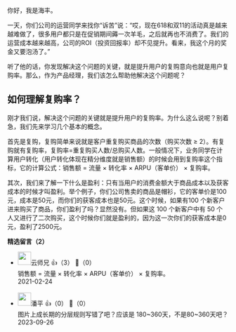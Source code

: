 你好，我是海丰。

一天，你们公司的运营同学来找你“诉苦”说：“哎，现在618和双11的活动真是越来越难做了，很多用户都只是在促销期间薅一次羊毛，之后就再也不消费了。我们的运营成本越来越高，公司的ROI（投资回报率）却不见提升。看来，我这个月的奖金又要泡汤了。”

听了他的话，你发现解决这个问题的关键，就是提升用户的复购意向也就是用户复购率。那么，作为产品经理，我们该怎么帮助他解决这个问题呢？

## 如何理解复购率？

刚才我们说，解决这个问题的关键就是提升用户的复购率。为什么这么说呢？别着急，我们先来学习几个基本的概念。

首先是复购，复购简单来说就是客户重复购买商品的次数（购买次数 ≥ 2）。有复购就有复购率，复购率=重复购买人数/总购买人数。一般情况下，业务同学在计算用户转化（用户转化体现在精分维度就是销售额）的时候会用到复购率这个指标，它的计算公式：销售额 = 流量 × 转化率 × ARPU（客单价） × 复购率。

其次，我们来了解一下什么是盈利：只有当用户的消费金额大于商品成本以及获客成本的时候才叫盈利。举个例子，你们公司售卖的商品是帽衫，它的客单价是100元，成本是50元，而你们的获客成本也是50元。这个时候，如果有100 个新客户进来购买了商品，你们盈利了吗？显然没有。但如果这 100 个新客户中有 50 个人又进行了二次购买，这个时候你们就是盈利的，因为这一次你们的获客成本是0元，盈利了2500元。
<div><strong>精选留言（2）</strong></div><ul>
<li><img src="https://static001.geekbang.org/account/avatar/00/12/66/11/f7408e3e.jpg" width="30px"><span>云师兄</span> 👍（3） 💬（0）<div>销售额  = 流量 × 转化率 × ARPU（客单价） × 复购率。</div>2021-02-24</li><br/><li><img src="https://static001.geekbang.org/account/avatar/00/38/55/b6/8673d349.jpg" width="30px"><span>潘平</span> 👍（0） 💬（0）<div>图片上成长期的分层规则写错了吧？应该是 180~360天，不是80~360天吧？</div>2023-09-26</li><br/>
</ul>